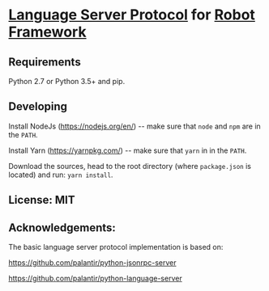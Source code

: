 [Language Server Protocol](https://github.com/Microsoft/language-server-protocol) for [Robot Framework](https://robotframework.org/)
=======

Requirements
-------------

Python 2.7 or Python 3.5+ and pip.


Developing
-----------

Install NodeJs (https://nodejs.org/en/) -- make sure that `node` and `npm` are in the `PATH`.

Install Yarn (https://yarnpkg.com/) -- make sure that `yarn` in in the `PATH`.

Download the sources, head to the root directory (where `package.json` is located)
and run: `yarn install`.


License: MIT
-----------------


Acknowledgements:
-----------------

The basic language server protocol implementation is based on:

https://github.com/palantir/python-jsonrpc-server

https://github.com/palantir/python-language-server
